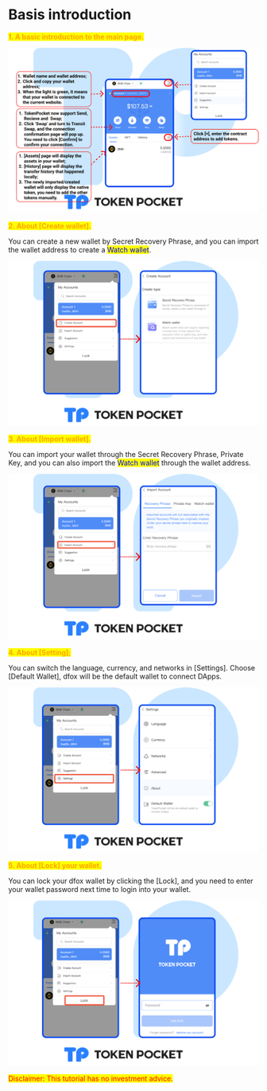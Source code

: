 # Basis introduction

<mark style="color:orange;">**1. A basic introduction to the main page.**</mark>

![](<../../.gitbook/assets/Group 18957.png>)

<mark style="color:orange;">**2. About \[Create wallet].**</mark>

You can create a new wallet by Secret Recovery Phrase, and you can import the wallet address to create a <mark style="color:blue;">Watch wallet</mark>.

![](<../../.gitbook/assets/Group 18870.png>)

<mark style="color:orange;">**3. About \[Import wallet].**</mark>

You can import your wallet through the Secret Recovery Phrase, Private Key, and you can also import the <mark style="color:blue;">Watch wallet</mark> through the wallet address.

![](<../../.gitbook/assets/Group 18871.png>)

<mark style="color:orange;">**4. About \[Setting];**</mark>

You can switch the language, currency, and networks in \[Settings]. Choose \[Default Wallet], dfox will be the default wallet to connect DApps.

![](<../../.gitbook/assets/Group 18956.png>)

<mark style="color:orange;">**5. About \[Lock] your wallet.**</mark>

You can lock your dfox wallet by clicking the \[Lock], and you need to enter your wallet password next time to login into your wallet.

![](<../../.gitbook/assets/Group 18873.png>)

<mark style="color:red;">Disclaimer: This tutorial has no investment advice.</mark>
